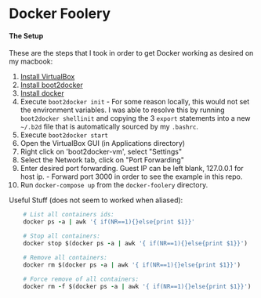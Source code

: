 # Docker Foolery

#### The Setup


These are the steps that I took in order to get Docker working as desired on my macbook:

  1. [Install VirtualBox](https://www.virtualbox.org/wiki/Downloads)
  2. [Install boot2docker](http://boot2docker.io/)
  3. [Install docker](https://docs.docker.com/)
  4. Execute `boot2docker init`
    - For some reason locally, this would not set the environment variables. I was able to resolve this by running `boot2docker shellinit` and copying the 3 `export` statements into a new `~/.b2d` file that is automatically sourced by my `.bashrc`.
  5. Execute `boot2docker start`
  6. Open the VirtualBox GUI (in Applications directory)
  7. Right click on 'boot2docker-vm', select "Settings"
  8. Select the Network tab, click on "Port Forwarding"
  9. Enter desired port forwarding. Guest IP can be left blank, 127.0.0.1 for host ip.
    - Forward port 3000 in order to see the example in this repo.
  10. Run `docker-compose up` from the `docker-foolery` directory.

  Useful Stuff (does not seem to worked when aliased):

```ruby
    # List all containers ids:
    docker ps -a | awk '{ if(NR==1){}else{print $1}}'

    # Stop all containers:
    docker stop $(docker ps -a | awk '{ if(NR==1){}else{print $1}}')

    # Remove all containers:
    docker rm $(docker ps -a | awk '{ if(NR==1){}else{print $1}}')

    # Force remove of all containers:
    docker rm -f $(docker ps -a | awk '{ if(NR==1){}else{print $1}}')
```
